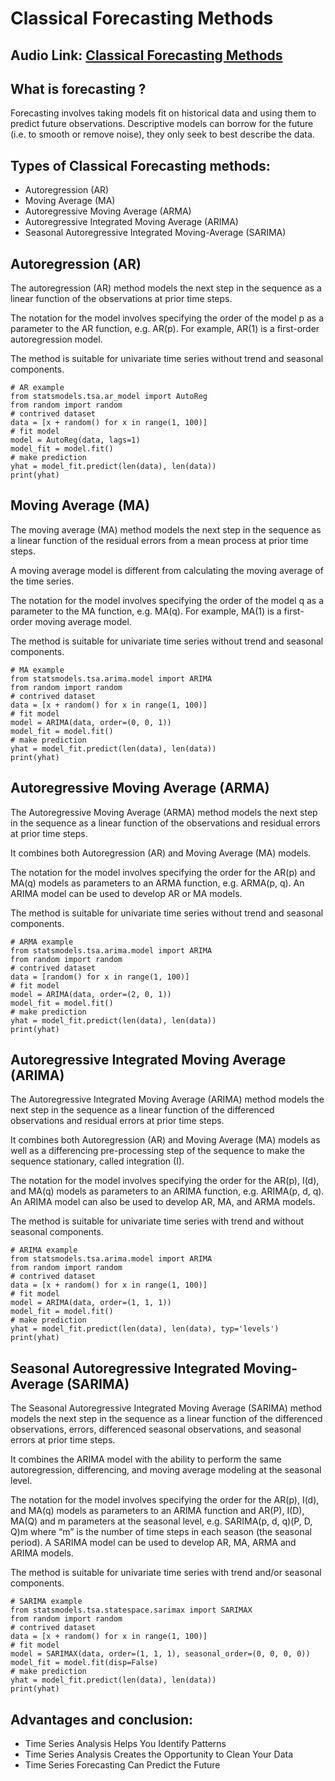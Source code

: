 # Classical Forecasting Methods

## Audio Link: [Classical Forecasting Methods](https://drive.google.com/file/d/1UG0GnwFXqRP_c3ZvEKcXbaKysL1O0XYR/view?usp=sharing)

## What is forecasting ?

Forecasting involves taking models fit on historical data and using them to predict future observations. Descriptive models can borrow for the future (i.e. to smooth or remove noise), they only seek to best describe the data.

## Types of Classical Forecasting methods:

- Autoregression (AR)
- Moving Average (MA)
- Autoregressive Moving Average (ARMA)
- Autoregressive Integrated Moving Average (ARIMA)
- Seasonal Autoregressive Integrated Moving-Average (SARIMA)

## Autoregression (AR)
The autoregression (AR) method models the next step in the sequence as a linear function of the observations at prior time steps.

The notation for the model involves specifying the order of the model p as a parameter to the AR function, e.g. AR(p). For example, AR(1) is a first-order autoregression model.

The method is suitable for univariate time series without trend and seasonal components.

```
# AR example
from statsmodels.tsa.ar_model import AutoReg
from random import random
# contrived dataset
data = [x + random() for x in range(1, 100)]
# fit model
model = AutoReg(data, lags=1)
model_fit = model.fit()
# make prediction
yhat = model_fit.predict(len(data), len(data))
print(yhat)
```

## Moving Average (MA)
The moving average (MA) method models the next step in the sequence as a linear function of the residual errors from a mean process at prior time steps.

A moving average model is different from calculating the moving average of the time series.

The notation for the model involves specifying the order of the model q as a parameter to the MA function, e.g. MA(q). For example, MA(1) is a first-order moving average model.

The method is suitable for univariate time series without trend and seasonal components.

```
# MA example
from statsmodels.tsa.arima.model import ARIMA
from random import random
# contrived dataset
data = [x + random() for x in range(1, 100)]
# fit model
model = ARIMA(data, order=(0, 0, 1))
model_fit = model.fit()
# make prediction
yhat = model_fit.predict(len(data), len(data))
print(yhat)
```

## Autoregressive Moving Average (ARMA)
The Autoregressive Moving Average (ARMA) method models the next step in the sequence as a linear function of the observations and residual errors at prior time steps.

It combines both Autoregression (AR) and Moving Average (MA) models.

The notation for the model involves specifying the order for the AR(p) and MA(q) models as parameters to an ARMA function, e.g. ARMA(p, q). An ARIMA model can be used to develop AR or MA models.

The method is suitable for univariate time series without trend and seasonal components.

```
# ARMA example
from statsmodels.tsa.arima.model import ARIMA
from random import random
# contrived dataset
data = [random() for x in range(1, 100)]
# fit model
model = ARIMA(data, order=(2, 0, 1))
model_fit = model.fit()
# make prediction
yhat = model_fit.predict(len(data), len(data))
print(yhat)
```

## Autoregressive Integrated Moving Average (ARIMA)
The Autoregressive Integrated Moving Average (ARIMA) method models the next step in the sequence as a linear function of the differenced observations and residual errors at prior time steps.

It combines both Autoregression (AR) and Moving Average (MA) models as well as a differencing pre-processing step of the sequence to make the sequence stationary, called integration (I).

The notation for the model involves specifying the order for the AR(p), I(d), and MA(q) models as parameters to an ARIMA function, e.g. ARIMA(p, d, q). An ARIMA model can also be used to develop AR, MA, and ARMA models.

The method is suitable for univariate time series with trend and without seasonal components.

```
# ARIMA example
from statsmodels.tsa.arima.model import ARIMA
from random import random
# contrived dataset
data = [x + random() for x in range(1, 100)]
# fit model
model = ARIMA(data, order=(1, 1, 1))
model_fit = model.fit()
# make prediction
yhat = model_fit.predict(len(data), len(data), typ='levels')
print(yhat)
```

## Seasonal Autoregressive Integrated Moving-Average (SARIMA)
The Seasonal Autoregressive Integrated Moving Average (SARIMA) method models the next step in the sequence as a linear function of the differenced observations, errors, differenced seasonal observations, and seasonal errors at prior time steps.

It combines the ARIMA model with the ability to perform the same autoregression, differencing, and moving average modeling at the seasonal level.

The notation for the model involves specifying the order for the AR(p), I(d), and MA(q) models as parameters to an ARIMA function and AR(P), I(D), MA(Q) and m parameters at the seasonal level, e.g. SARIMA(p, d, q)(P, D, Q)m where “m” is the number of time steps in each season (the seasonal period). A SARIMA model can be used to develop AR, MA, ARMA and ARIMA models.

The method is suitable for univariate time series with trend and/or seasonal components.

```
# SARIMA example
from statsmodels.tsa.statespace.sarimax import SARIMAX
from random import random
# contrived dataset
data = [x + random() for x in range(1, 100)]
# fit model
model = SARIMAX(data, order=(1, 1, 1), seasonal_order=(0, 0, 0, 0))
model_fit = model.fit(disp=False)
# make prediction
yhat = model_fit.predict(len(data), len(data))
print(yhat)

```

## Advantages and conclusion:
-  Time Series Analysis Helps You Identify Patterns
- Time Series Analysis Creates the Opportunity to Clean Your Data
- Time Series Forecasting Can Predict the Future
